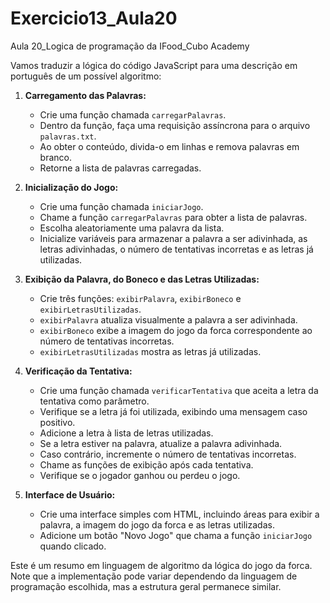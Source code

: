 # Exercicio13_Aula20
Aula 20_Logica de programação da IFood_Cubo Academy

Vamos traduzir a lógica do código JavaScript para uma descrição em português de um possível algoritmo:

1. **Carregamento das Palavras:**
   - Crie uma função chamada `carregarPalavras`.
   - Dentro da função, faça uma requisição assíncrona para o arquivo `palavras.txt`.
   - Ao obter o conteúdo, divida-o em linhas e remova palavras em branco.
   - Retorne a lista de palavras carregadas.

2. **Inicialização do Jogo:**
   - Crie uma função chamada `iniciarJogo`.
   - Chame a função `carregarPalavras` para obter a lista de palavras.
   - Escolha aleatoriamente uma palavra da lista.
   - Inicialize variáveis para armazenar a palavra a ser adivinhada, as letras adivinhadas, o número de tentativas incorretas e as letras já utilizadas.

3. **Exibição da Palavra, do Boneco e das Letras Utilizadas:**
   - Crie três funções: `exibirPalavra`, `exibirBoneco` e `exibirLetrasUtilizadas`.
   - `exibirPalavra` atualiza visualmente a palavra a ser adivinhada.
   - `exibirBoneco` exibe a imagem do jogo da forca correspondente ao número de tentativas incorretas.
   - `exibirLetrasUtilizadas` mostra as letras já utilizadas.

4. **Verificação da Tentativa:**
   - Crie uma função chamada `verificarTentativa` que aceita a letra da tentativa como parâmetro.
   - Verifique se a letra já foi utilizada, exibindo uma mensagem caso positivo.
   - Adicione a letra à lista de letras utilizadas.
   - Se a letra estiver na palavra, atualize a palavra adivinhada.
   - Caso contrário, incremente o número de tentativas incorretas.
   - Chame as funções de exibição após cada tentativa.
   - Verifique se o jogador ganhou ou perdeu o jogo.

5. **Interface de Usuário:**
   - Crie uma interface simples com HTML, incluindo áreas para exibir a palavra, a imagem do jogo da forca e as letras utilizadas.
   - Adicione um botão "Novo Jogo" que chama a função `iniciarJogo` quando clicado.

Este é um resumo em linguagem de algoritmo da lógica do jogo da forca. Note que a implementação pode variar dependendo da linguagem de programação escolhida, mas a estrutura geral permanece similar.
